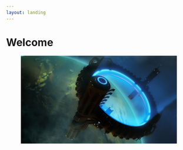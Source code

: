 ```yaml
---
layout: landing
---
```


# Welcome

<figure><img src=".gitbook/assets/Jumpgate Cover.jpg" alt=""><figcaption></figcaption></figure>
